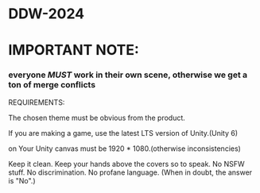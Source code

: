 # DDW-2024

# IMPORTANT NOTE:
### everyone *MUST* work in their own scene, otherwise we get a ton of merge conflicts


REQUIREMENTS: 

The chosen theme must be obvious from the product. 

If you are making a game, use the latest LTS version of Unity.(Unity 6)

on Your Unity canvas must be 1920 * 1080.(otherwise inconsistencies) 

Keep it clean. Keep your hands above the covers so to speak. 
No NSFW stuff. No discrimination. No profane language. 
(When in doubt, the answer is "No".)
